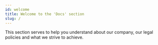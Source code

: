 ```yaml
---
id: welcome
title: Welcome to the 'Docs' section
slug: /
---
```


This section serves to help you understand about our company, our legal policies and what we strive to achieve.